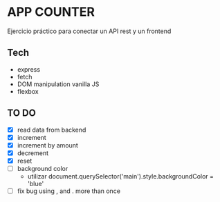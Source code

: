 # APP COUNTER

Ejercicio práctico para conectar un API rest y un frontend

## Tech

- express
- fetch
- DOM manipulation vanilla JS
- flexbox

## TO DO
- [x] read data from backend
- [x] increment
- [x] increment by amount
- [x] decrement
- [x] reset
- [ ] background color
    -  utilizar document.querySelector('main').style.backgroundColor = 'blue'
- [ ] fix bug using , and .  more than once